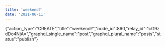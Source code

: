 ```yaml
---
title: 'weekend?'
date: '2021-06-11'
---
```


{"action_type":"CREATE","title":"weekend?","node_id":860,"relay_id":"cG9zdDo4NjA=","graphql_single_name":"post","graphql_plural_name":"posts","status":"publish"}
